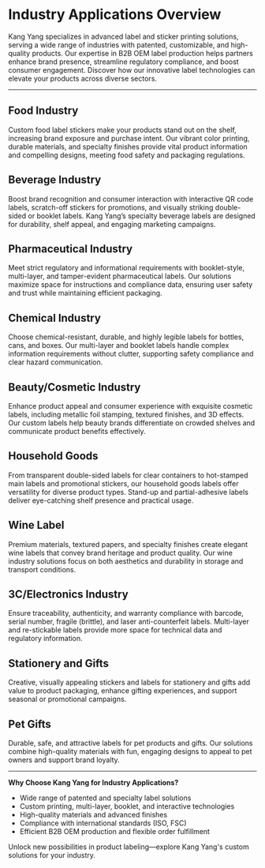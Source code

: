 # Industry Applications Overview

Kang Yang specializes in advanced label and sticker printing solutions, serving a wide range of industries with patented, customizable, and high-quality products. Our expertise in B2B OEM label production helps partners enhance brand presence, streamline regulatory compliance, and boost consumer engagement. Discover how our innovative label technologies can elevate your products across diverse sectors.

---

## Food Industry

Custom food label stickers make your products stand out on the shelf, increasing brand exposure and purchase intent. Our vibrant color printing, durable materials, and specialty finishes provide vital product information and compelling designs, meeting food safety and packaging regulations.

## Beverage Industry

Boost brand recognition and consumer interaction with interactive QR code labels, scratch-off stickers for promotions, and visually striking double-sided or booklet labels. Kang Yang’s specialty beverage labels are designed for durability, shelf appeal, and engaging marketing campaigns.

## Pharmaceutical Industry

Meet strict regulatory and informational requirements with booklet-style, multi-layer, and tamper-evident pharmaceutical labels. Our solutions maximize space for instructions and compliance data, ensuring user safety and trust while maintaining efficient packaging.

## Chemical Industry

Choose chemical-resistant, durable, and highly legible labels for bottles, cans, and boxes. Our multi-layer and booklet labels handle complex information requirements without clutter, supporting safety compliance and clear hazard communication.

## Beauty/Cosmetic Industry

Enhance product appeal and consumer experience with exquisite cosmetic labels, including metallic foil stamping, textured finishes, and 3D effects. Our custom labels help beauty brands differentiate on crowded shelves and communicate product benefits effectively.

## Household Goods

From transparent double-sided labels for clear containers to hot-stamped main labels and promotional stickers, our household goods labels offer versatility for diverse product types. Stand-up and partial-adhesive labels deliver eye-catching shelf presence and practical usage.

## Wine Label

Premium materials, textured papers, and specialty finishes create elegant wine labels that convey brand heritage and product quality. Our wine industry solutions focus on both aesthetics and durability in storage and transport conditions.

## 3C/Electronics Industry

Ensure traceability, authenticity, and warranty compliance with barcode, serial number, fragile (brittle), and laser anti-counterfeit labels. Multi-layer and re-stickable labels provide more space for technical data and regulatory information.

## Stationery and Gifts

Creative, visually appealing stickers and labels for stationery and gifts add value to product packaging, enhance gifting experiences, and support seasonal or promotional campaigns.

## Pet Gifts

Durable, safe, and attractive labels for pet products and gifts. Our solutions combine high-quality materials with fun, engaging designs to appeal to pet owners and support brand loyalty.

---

**Why Choose Kang Yang for Industry Applications?**

- Wide range of patented and specialty label solutions
- Custom printing, multi-layer, booklet, and interactive technologies
- High-quality materials and advanced finishes
- Compliance with international standards (ISO, FSC)
- Efficient B2B OEM production and flexible order fulfillment

Unlock new possibilities in product labeling—explore Kang Yang's custom solutions for your industry.
